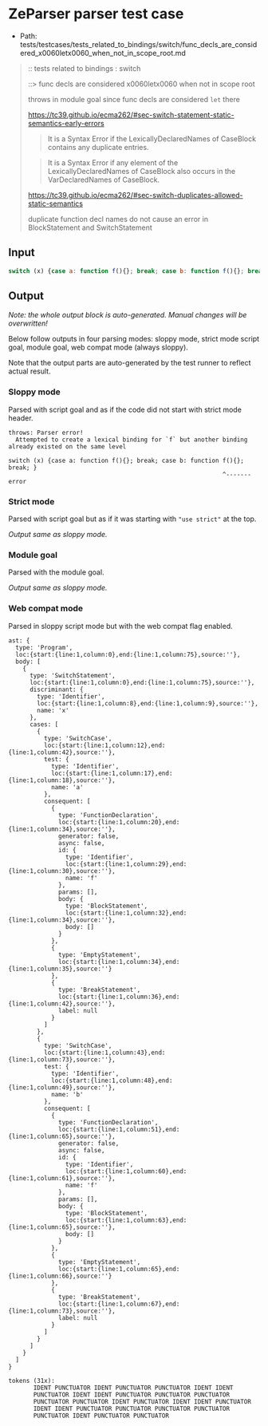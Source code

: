 # ZeParser parser test case

- Path: tests/testcases/tests_related_to_bindings/switch/func_decls_are_considered_x0060letx0060_when_not_in_scope_root.md

> :: tests related to bindings : switch
>
> ::> func decls are considered x0060letx0060 when not in scope root
>
> throws in module goal since func decls are considered `let` there
> 
> https://tc39.github.io/ecma262/#sec-switch-statement-static-semantics-early-errors
> 
> > It is a Syntax Error if the LexicallyDeclaredNames of CaseBlock contains any duplicate entries.
> 
> > It is a Syntax Error if any element of the LexicallyDeclaredNames of CaseBlock also occurs in the VarDeclaredNames of CaseBlock.
> 
> https://tc39.github.io/ecma262/#sec-switch-duplicates-allowed-static-semantics
> 
> duplicate function decl names do not cause an error in BlockStatement and SwitchStatement

## Input

`````js
switch (x) {case a: function f(){}; break; case b: function f(){}; break; }
`````

## Output

_Note: the whole output block is auto-generated. Manual changes will be overwritten!_

Below follow outputs in four parsing modes: sloppy mode, strict mode script goal, module goal, web compat mode (always sloppy).

Note that the output parts are auto-generated by the test runner to reflect actual result.

### Sloppy mode

Parsed with script goal and as if the code did not start with strict mode header.

`````
throws: Parser error!
  Attempted to create a lexical binding for `f` but another binding already existed on the same level

switch (x) {case a: function f(){}; break; case b: function f(){}; break; }
                                                            ^------- error
`````

### Strict mode

Parsed with script goal but as if it was starting with `"use strict"` at the top.

_Output same as sloppy mode._

### Module goal

Parsed with the module goal.

_Output same as sloppy mode._

### Web compat mode

Parsed in sloppy script mode but with the web compat flag enabled.

`````
ast: {
  type: 'Program',
  loc:{start:{line:1,column:0},end:{line:1,column:75},source:''},
  body: [
    {
      type: 'SwitchStatement',
      loc:{start:{line:1,column:0},end:{line:1,column:75},source:''},
      discriminant: {
        type: 'Identifier',
        loc:{start:{line:1,column:8},end:{line:1,column:9},source:''},
        name: 'x'
      },
      cases: [
        {
          type: 'SwitchCase',
          loc:{start:{line:1,column:12},end:{line:1,column:42},source:''},
          test: {
            type: 'Identifier',
            loc:{start:{line:1,column:17},end:{line:1,column:18},source:''},
            name: 'a'
          },
          consequent: [
            {
              type: 'FunctionDeclaration',
              loc:{start:{line:1,column:20},end:{line:1,column:34},source:''},
              generator: false,
              async: false,
              id: {
                type: 'Identifier',
                loc:{start:{line:1,column:29},end:{line:1,column:30},source:''},
                name: 'f'
              },
              params: [],
              body: {
                type: 'BlockStatement',
                loc:{start:{line:1,column:32},end:{line:1,column:34},source:''},
                body: []
              }
            },
            {
              type: 'EmptyStatement',
              loc:{start:{line:1,column:34},end:{line:1,column:35},source:''}
            },
            {
              type: 'BreakStatement',
              loc:{start:{line:1,column:36},end:{line:1,column:42},source:''},
              label: null
            }
          ]
        },
        {
          type: 'SwitchCase',
          loc:{start:{line:1,column:43},end:{line:1,column:73},source:''},
          test: {
            type: 'Identifier',
            loc:{start:{line:1,column:48},end:{line:1,column:49},source:''},
            name: 'b'
          },
          consequent: [
            {
              type: 'FunctionDeclaration',
              loc:{start:{line:1,column:51},end:{line:1,column:65},source:''},
              generator: false,
              async: false,
              id: {
                type: 'Identifier',
                loc:{start:{line:1,column:60},end:{line:1,column:61},source:''},
                name: 'f'
              },
              params: [],
              body: {
                type: 'BlockStatement',
                loc:{start:{line:1,column:63},end:{line:1,column:65},source:''},
                body: []
              }
            },
            {
              type: 'EmptyStatement',
              loc:{start:{line:1,column:65},end:{line:1,column:66},source:''}
            },
            {
              type: 'BreakStatement',
              loc:{start:{line:1,column:67},end:{line:1,column:73},source:''},
              label: null
            }
          ]
        }
      ]
    }
  ]
}

tokens (31x):
       IDENT PUNCTUATOR IDENT PUNCTUATOR PUNCTUATOR IDENT IDENT
       PUNCTUATOR IDENT IDENT PUNCTUATOR PUNCTUATOR PUNCTUATOR
       PUNCTUATOR PUNCTUATOR IDENT PUNCTUATOR IDENT IDENT PUNCTUATOR
       IDENT IDENT PUNCTUATOR PUNCTUATOR PUNCTUATOR PUNCTUATOR
       PUNCTUATOR IDENT PUNCTUATOR PUNCTUATOR
`````

